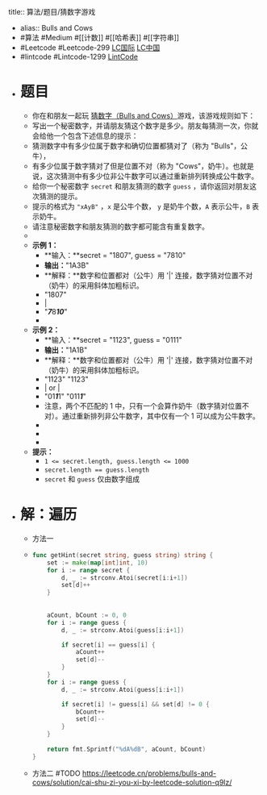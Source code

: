 title:: 算法/题目/猜数字游戏

- alias:: Bulls and Cows
- #算法 #Medium #[[计数]] #[[哈希表]] #[[字符串]]
- #Leetcode #Leetcode-299 [LC国际](https://leetcode.com/problems/bulls-and-cows/) [LC中国](https://leetcode-cn.com/problems/bulls-and-cows/)
- #lintcode #Lintcode-1299 [LintCode](https://www.lintcode.com/problem/1299/)
- # 题目
	- 你在和朋友一起玩 [猜数字（Bulls and Cows）](https://baike.baidu.com/item/%E7%8C%9C%E6%95%B0%E5%AD%97/83200?fromtitle=Bulls+and+Cows&fromid=12003488&fr=aladdin)游戏，该游戏规则如下：
	- 写出一个秘密数字，并请朋友猜这个数字是多少。朋友每猜测一次，你就会给他一个包含下述信息的提示：
	- 猜测数字中有多少位属于数字和确切位置都猜对了（称为 "Bulls"，公牛），
	- 有多少位属于数字猜对了但是位置不对（称为 "Cows"，奶牛）。也就是说，这次猜测中有多少位非公牛数字可以通过重新排列转换成公牛数字。
	- 给你一个秘密数字 `secret` 和朋友猜测的数字 `guess` ，请你返回对朋友这次猜测的提示。
	- 提示的格式为 `"xAyB"` ，`x` 是公牛个数， `y` 是奶牛个数，`A` 表示公牛，`B` 表示奶牛。
	- 请注意秘密数字和朋友猜测的数字都可能含有重复数字。
	-
	- **示例 1：**
		- **输入：**secret = "1807", guess = "7810"
		- **输出：**"1A3B"
		- **解释：**数字和位置都对（公牛）用 '|' 连接，数字猜对位置不对（奶牛）的采用斜体加粗标识。
		- "1807"
		- |
		- "***7***8***10***"
		-
	- **示例 2：**
		- **输入：**secret = "1123", guess = "0111"
		- **输出：**"1A1B"
		- **解释：**数字和位置都对（公牛）用 '|' 连接，数字猜对位置不对（奶牛）的采用斜体加粗标识。
		- "1123" "1123"
		- | or |
		- "01***1***1" "011***1***"
		- 注意，两个不匹配的 1 中，只有一个会算作奶牛（数字猜对位置不对）。通过重新排列非公牛数字，其中仅有一个 1 可以成为公牛数字。
		-
		-
		-
	- **提示：**
		- `1 <= secret.length, guess.length <= 1000`
		- `secret.length == guess.length`
		- `secret` 和 `guess` 仅由数字组成
- # 解：遍历
	- 方法一
	- ```go
	  func getHint(secret string, guess string) string {
	      set := make(map[int]int, 10)
	      for i := range secret {
	          d, _ := strconv.Atoi(secret[i:i+1])
	          set[d]++
	      }
	      
	      
	      aCount, bCount := 0, 0
	      for i := range guess {
	          d, _ := strconv.Atoi(guess[i:i+1])
	  
	          if secret[i] == guess[i] {
	              aCount++
	              set[d]--
	          }
	      }
	      for i := range guess {
	          d, _ := strconv.Atoi(guess[i:i+1])
	  
	          if secret[i] != guess[i] && set[d] != 0 {
	              bCount++
	              set[d]--
	          }
	      }
	      
	      return fmt.Sprintf("%dA%dB", aCount, bCount)
	  }
	  ```
	- 方法二 #TODO https://leetcode.cn/problems/bulls-and-cows/solution/cai-shu-zi-you-xi-by-leetcode-solution-q9lz/
